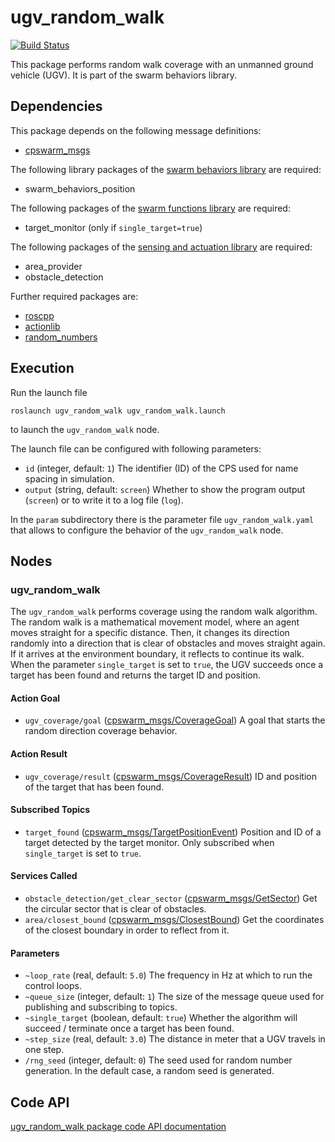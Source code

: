 # ugv_random_walk
[![Build Status](http://build.ros.org/buildStatus/icon?job=Ksrc_uX__ugv_random_walk__ubuntu_xenial__source)](http://build.ros.org/view/Ksrc_uX/job/Ksrc_uX__ugv_random_walk__ubuntu_xenial__source/)

This package performs random walk coverage with an unmanned ground vehicle (UGV). It is part of the swarm behaviors library.

## Dependencies
This package depends on the following message definitions:
* [cpswarm_msgs](https://cpswarm.github.io/cpswarm_msgs/html/index-msg.html)

The following library packages of the [swarm behaviors library](https://github.com/cpswarm/swarm_behaviors) are required:
* swarm_behaviors_position

The following packages of the [swarm functions library](https://github.com/cpswarm/swarm_functions/) are required:
* target_monitor (only if `single_target=true`)

The following packages of the [sensing and actuation library](https://github.com/cpswarm/sensing_actuation) are required:
* area_provider
* obstacle_detection

Further required packages are:
* [roscpp](https://wiki.ros.org/roscpp/)
* [actionlib](https://wiki.ros.org/actionlib/)
* [random_numbers](https://wiki.ros.org/random_numbers/)

## Execution
Run the launch file
```
roslaunch ugv_random_walk ugv_random_walk.launch
```
to launch the `ugv_random_walk` node.

The launch file can be configured with following parameters:
* `id` (integer, default: `1`)
  The identifier (ID) of the CPS used for name spacing in simulation.
* `output` (string, default: `screen`)
  Whether to show the program output (`screen`) or to write it to a log file (`log`).

In the `param` subdirectory there is the parameter file `ugv_random_walk.yaml` that allows to configure the behavior of the `ugv_random_walk` node.

## Nodes

### ugv_random_walk
The `ugv_random_walk` performs coverage using the random walk algorithm. The random walk is a mathematical movement model, where an agent moves straight for a specific distance. Then, it changes its direction randomly into a direction that is clear of obstacles and moves straight again. If it arrives at the environment boundary, it reflects to continue its walk. When the parameter `single_target` is set to `true`, the UGV succeeds once a target has been found and returns the target ID and position.

#### Action Goal
* `ugv_coverage/goal` ([cpswarm_msgs/CoverageGoal](https://cpswarm.github.io/cpswarm_msgs/html/action/Coverage.html))
  A goal that starts the random direction coverage behavior.

#### Action Result
* `ugv_coverage/result` ([cpswarm_msgs/CoverageResult](https://cpswarm.github.io/cpswarm_msgs/html/action/Coverage.html))
  ID and position of the target that has been found.

#### Subscribed Topics
* `target_found` ([cpswarm_msgs/TargetPositionEvent](https://cpswarm.github.io/cpswarm_msgs/html/msg/TargetPositionEvent.html))
  Position and ID of a target detected by the target monitor. Only subscribed when `single_target` is set to `true`.

#### Services Called
* `obstacle_detection/get_clear_sector` ([cpswarm_msgs/GetSector](https://cpswarm.github.io/cpswarm_msgs/html/srv/GetSector.html))
  Get the circular sector that is clear of obstacles.
* `area/closest_bound` ([cpswarm_msgs/ClosestBound](https://cpswarm.github.io/cpswarm_msgs/html/srv/ClosestBound.html))
  Get the coordinates of the closest boundary in order to reflect from it.

#### Parameters
* `~loop_rate` (real, default: `5.0`)
  The frequency in Hz at which to run the control loops.
* `~queue_size` (integer, default: `1`)
  The size of the message queue used for publishing and subscribing to topics.
* `~single_target` (boolean, default: `true`)
  Whether the algorithm will succeed / terminate once a target has been found.
* `~step_size` (real, default: `3.0`)
  The distance in meter that a UGV travels in one step.
* `/rng_seed` (integer, default: `0`)
  The seed used for random number generation. In the default case, a random seed is generated.

## Code API
[ugv_random_walk package code API documentation](https://cpswarm.github.io/swarm_behaviors/ugv_random_walk/docs/html/files.html)
